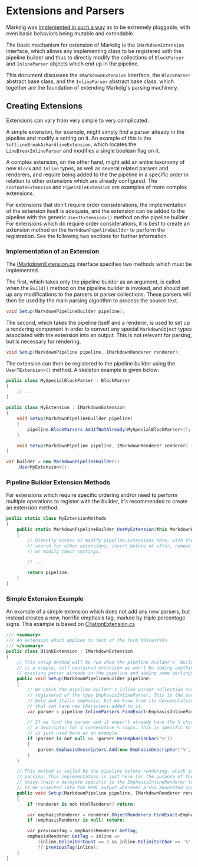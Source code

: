 # Extensions and Parsers

Markdig was [implemented in such a way](http://xoofx.github.io/blog/2016/06/13/implementing-a-markdown-processor-for-dotnet/) as to be extremely pluggable, with even basic behaviors being mutable and extendable.

The basic mechanism for extension of Markdig is the `IMarkdownExtension` interface, which allows any implementing class to be registered with the pipeline builder and thus to directly modify the collections of `BlockParser` and `InlineParser` objects which end up in the pipeline.

This document discusses the `IMarkdownExtension` interface, the `BlockParser` abstract base class, and the `InlineParser` abstract base class, which together are the foundation of extending Markdig's parsing machinery.

## Creating Extensions

Extensions can vary from very simple to very complicated. 

A simple extension, for example, might simply find a parser already in the pipeline and modify a setting on it.  An example of this is the `SoftlineBreakAsHardlineExtension`, which locates the `LineBreakInlineParser` and modifies a single boolean flag on it.

A complex extension, on the other hand, might add an entire taxonomy of new `Block` and `Inline` types, as well as several related parsers and renderers, and require being added to the the pipeline in a specific order in relation to other extensions which are already configured. The `FootnoteExtension` and `PipeTableExtension` are examples of more complex extensions.

For extensions that don't require order considerations, the implementation of the extension itself is adequate, and the extension can be added to the pipeline with the generic `Use<TExtension>()` method on the pipeline builder. For extensions which do require order considerations, it is best to create an extension method on the `MarkdownPipelineBuilder` to perform the registration.  See the following two sections for further information.

### Implementation of an Extension

The [IMarkdownExtension.cs](https://github.com/xoofx/markdig/blob/master/src/Markdig/IMarkdownExtension.cs) interface specifies two methods which must be implemented.

The first, which takes only the pipeline builder as an argument, is called when the `Build()` method on the pipeline builder is invoked, and should set up any modifications to the parsers or parser collections. These parsers will then be used by the main parsing algorithm to process the source text.

```csharp
void Setup(MarkdownPipelineBuilder pipeline);
```

The second, which takes the pipeline itself and a renderer, is used to set up a rendering component in order to convert any special `MarkdownObject` types associated with the extension into an output.  This is not relevant for parsing, but is necessary for rendering.

```csharp
void Setup(MarkdownPipeline pipeline, IMarkdownRenderer renderer);
```

The extension can then be registered to the pipeline builder using the `Use<TExtension>()` method.  A skeleton example is given below:

```csharp
public class MySpecialBlockParser : BlockParser 
{
    // ...
}

public class MyExtension : IMarkdownExtension 
{
    void Setup(MarkdownPipelineBuilder pipeline)
    {
        pipeline.BlockParsers.AddIfNotAlready<MySpecialBlockParser>();
    }

    void Setup(MarkdownPipeline pipeline, IMarkdownRenderer renderer) { }
}
```

```csharp
var builder = new MarkdownPipelineBuilder()
    .Use<MyExtension>();
```

### Pipeline Builder Extension Methods

For extensions which require specific ordering and/or need to perform multiple operations to register with the builder, it's recommended to create an extension method.

```csharp
public static class MyExtensionMethods 
{
    public static MarkdownPipelineBuilder UseMyExtension(this MarkdownPipelineBuilder pipeline)
    {
        // Directly access or modify pipeline.Extensions here, with the ability to
        // search for other extensions, insert before or after, remove other extensions,
        // or modify their settings.

        // ...

        return pipeline;
    }
}

```

### Simple Extension Example

An example of a simple extension which does not add any new parsers, but instead creates a new, horrific emphasis tag, marked by triple percentage signs.  This example is based on [CitationExtension.cs](https://github.com/xoofx/markdig/blob/master/src/Markdig/Extensions/Citations/CitationExtension.cs)

```csharp
/// <summary> 
/// An extension which applies to text of the form %%%text%%%
/// </summary>
public class BlinkExtension : IMarkdownExtension
{
    // This setup method will be run when the pipeline builder's `Build()` method is invoked. As this
    // is a simple, self-contained extension we won't be adding anything new, but rather finding an 
    // existing parser already in the pipeline and adding some settings to it.
    public void Setup(MarkdownPipelineBuilder pipeline)
    {
        // We check the pipeline builder's inline parser collection and see if we can find a parser
        // registered of the type EmphasisInlineParser. This is the parser which nominally handles
        // bold and italic emphasis, but we know from its documentation that it is a general parser
        // that can have new characters added to it.
        var parser = pipeline.InlineParsers.FindExact<EmphasisInlineParser>();

        // If we find the parser and it doesn't already have the % character registered, we add
        // a descriptor for 3 consecutive % signs. This is specific to the EmphasisInlineParser and
        // is just used here as an example.
        if (parser is not null && !parser.HasEmphasisChar('%'))
        {
            parser.EmphasisDescriptors.Add(new EmphasisDescriptor('%', 3, 3, false));
        }
    }

    // This method is called by the pipeline before rendering, which is a separate operation from 
    // parsing. This implementation is just here for the purpose of the example, in which we 
    // daisy-chain a delegate specific to the EmphasisInlineRenderer to cause an unconscionable tag 
    // to be inserted into the HTML output wherever a %%% annotated span was placed in the source.
    public void Setup(MarkdownPipeline pipeline, IMarkdownRenderer renderer)
    {
        if (renderer is not HtmlRenderer) return;

        var emphasisRenderer = renderer.ObjectRenderers.FindExact<EmphasisInlineRenderer>();
        if (emphasisRenderer is null) return;

        var previousTag = emphasisRenderer.GetTag;
        emphasisRenderer.GetTag = inline =>
            (inline.DelimiterCount == 3 && inline.DelimiterChar == '%' ? "blink" : null)
            ?? previousTag(inline);
    }
}
```
